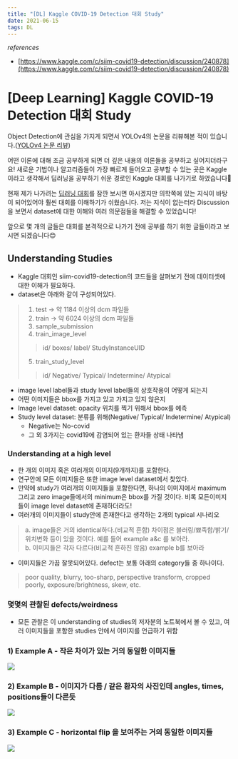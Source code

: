 ```yaml
---
title: "[DL] Kaggle COVID-19 Detection 대회 Study"
date: 2021-06-15
tags: DL
---
```


*references*
- [https://www.kaggle.com/c/siim-covid19-detection/discussion/240878](https://www.kaggle.com/c/siim-covid19-detection/discussion/240878)

# [Deep Learning] Kaggle COVID-19 Detection 대회 Study

Object Detection에 관심을 가지게 되면서 YOLOv4의 논문을 리뷰해본 적이 있습니다.([YOLOv4 논문 리뷰](https://eunjin-jun717.github.io/2021/06/02/Computer%20Vision/Object%20Detection/YOLOv4/))

어떤 이론에 대해 조금 공부하게 되면 더 깊은 내용의 이론들을 공부하고 싶어지더라구요! 새로운 기법이나 알고리즘들이 가장 빠르게 들어오고 공부할 수 있는 곳은 Kaggle이라고 생각해서 딥러닝을 공부하기 쉬운 경로인 Kaggle 대회를 나가기로 하였습니다🎈

현재 제가 나가려는 [딥러닝 대회](https://www.kaggle.com/c/siim-covid19-detection/rules)를 잠깐 보시면 아시겠지만 의학쪽에 있는 지식이 바탕이 되어있어야 훨씬 대회를 이해하기가 쉬웠습니다. 저는 지식이 없는터라 Discussion을 보면서 dataset에 대한 이해와 여러 의문점들을 해결할 수 있었습니다! 

앞으로 몇 개의 글들은 대회를 본격적으로 나가기 전에 공부를 하기 위한 글들이라고 보시면 되겠습니다😊 

## Understanding Studies
- Kaggle 대회인 siim-covid19-detection의 코드들을 살펴보기 전에 데이터셋에 대한 이해가 필요하다.
- dataset은 아래와 같이 구성되어있다. 
> 1. test -> 약 1184 이상의 dcm 파일들
> 2. train -> 약 6024 이상의 dcm 파일들
> 3. sample_submission 
> 4. train_image_level
>> id/ boxes/ label/ StudyInstanceUID 
> 5. train_study_level
>> id/ Negative/ Typical/ Indetermine/ Atypical
- image level label들과 study level label들의 상호작용이 어떻게 되는지
- 어떤 이미지들은 bbox를 가지고 있고 가지고 있지 않은지 
- Image level dataset: opacity 위치를 찍기 위해서 bbox를 예측
- Study level dataset: 분류를 위해(Negative/ Typical/ Indetermine/ Atypical)
  - Negative는 No-covid
  - 그 외 3가지는 covid19에 감염되어 있는 환자들 상태 나타냄



### Understanding at a high level
- 한 개의 이미지 혹은 여러개의 이미지(9개까지)를 포함한다. 
- 연구안에 모든 이미지들은 또한 image level dataset에서 찾았다. 
- 만약에 study가 여러개의 이미지들을 포함한다면, 하나의 이미지에서 maximum 그리고 zero image들에서의 minimum은 bbox를 가질 것이다. 비록 모든이미지들이 image level dataset에 존재하더라도!
- 여러개의 이미지들이 study안에 존재한다고 생각하는 2개의 typical 시나리오
> a. image들은 거의 identical하다.(비교적 흔함) 차이점은 블러링/뾰족함/밝기/위치변화 등이 있을 것이다. 예를 들어 example a&c 를 보아라.\
> b. 이미지들은 각자 다르다(비교적 흔하진 않음) example b를 보아라
- 이미지들은 가끔 잘못되어있다. defect는 보통 아래의 category들 중 하나이다. 
> poor quality, blurry, too-sharp, perspective transform, cropped poorly, exposure/brightness, skew, etc.

### 몇몇의 관찰된 defects/weirdness
- 모든 관찰은 이 understanding of studies의 저자분의 노트북에서 볼 수 있고, 여러 이미지들을 포함한 studies 안에서 이미지를 언급하기 위함

### 1) Example A - 작은 차이가 있는 거의 동일한 이미지들
![](https://i.ibb.co/3mVP2Md/Screen-Shot-2021-05-21-at-6-32-22-PM.png)


### 2) Example B - 이미지가 다름 / 같은 환자의 사진인데 angles, times, positions들이 다른듯
![](https://i.ibb.co/qFjd8c3/Screen-Shot-2021-05-21-at-6-35-14-PM.png)

### 3) Example C - horizontal flip 을 보여주는 거의 동일한 이미지들
![](https://i.ibb.co/dGzTX34/Screen-Shot-2021-05-21-at-6-34-57-PM.png)

